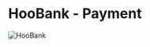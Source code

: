 # HooBank - Payment 

![HooBank](https://i.ibb.co/BK1Hn0x/Screenshot-2022-08-08-at-4-05-48-PM.png)


